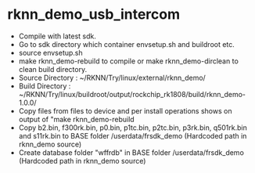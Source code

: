 # rknn_demo_usb_intercom
- Compile with latest sdk.
- Go to sdk directory which container envsetup.sh and buildroot etc.
- source envsetup.sh
- make rknn_demo-rebuild to compile or make rknn_demo-dirclean to clean build directory.
- Source Directory : ~/RKNN/Try/linux/external/rknn_demo/
- Build Directory : ~/RKNN/Try/linux/buildroot/output/rockchip_rk1808/build/rknn_demo-1.0.0/
- Copy files from files to device and per install operations shows on output of "make rknn_demo-rebuild
- Copy b2.bin,  f300rk.bin,  p0.bin,  p1tc.bin,  p2tc.bin,  p3rk.bin,  q501rk.bin and s11rk.bin  to BASE folder /userdata/frsdk_demo (Hardcoded path in rknn_demo source)
- Create database folder "wffrdb" in BASE folder /userdata/frsdk_demo (Hardcoded path in rknn_demo source)
